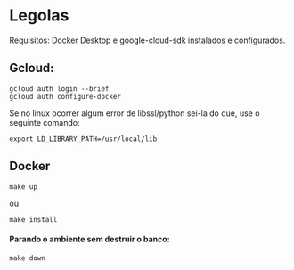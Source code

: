 # Legolas

Requisitos: Docker Desktop e google-cloud-sdk instalados e configurados.


## Gcloud:
```
gcloud auth login --brief
gcloud auth configure-docker
```
Se no linux ocorrer algum error de libssl/python sei-la do que, use o seguinte comando:
```
export LD_LIBRARY_PATH=/usr/local/lib
```

## Docker
```
make up 
```
ou 
```
make install 
```
#### Parando o ambiente sem destruir o banco:
```
make down 
```